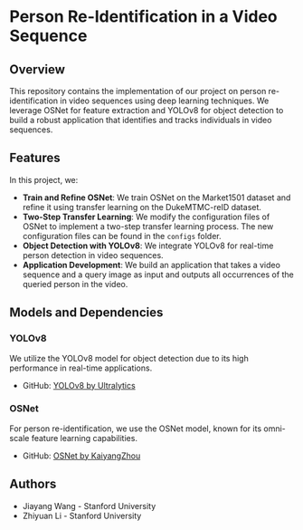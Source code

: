 # Person Re-Identification in a Video Sequence

## Overview
This repository contains the implementation of our project on person re-identification in video sequences using deep learning techniques. We leverage OSNet for feature extraction and YOLOv8 for object detection to build a robust application that identifies and tracks individuals in video sequences.

## Features
In this project, we:
- **Train and Refine OSNet**: We train OSNet on the Market1501 dataset and refine it using transfer learning on the DukeMTMC-reID dataset.
- **Two-Step Transfer Learning**: We modify the configuration files of OSNet to implement a two-step transfer learning process. The new configuration files can be found in the `configs` folder.
- **Object Detection with YOLOv8**: We integrate YOLOv8 for real-time person detection in video sequences.
- **Application Development**: We build an application that takes a video sequence and a query image as input and outputs all occurrences of the queried person in the video.

## Models and Dependencies

### YOLOv8
We utilize the YOLOv8 model for object detection due to its high performance in real-time applications.
- GitHub: [YOLOv8 by Ultralytics](https://github.com/ultralytics/ultralytics)

### OSNet
For person re-identification, we use the OSNet model, known for its omni-scale feature learning capabilities.
- GitHub: [OSNet by KaiyangZhou](https://github.com/KaiyangZhou/deep-person-reid)

## Authors
- Jiayang Wang - Stanford University
- Zhiyuan Li - Stanford University
